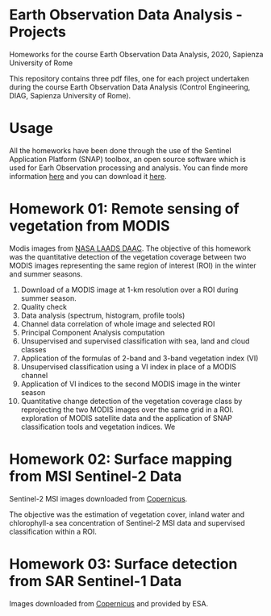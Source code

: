 # Earth Observation Data Analysis - Projects
Homeworks for the course Earth Observation Data Analysis, 2020, Sapienza University of Rome

This repository contains three pdf files, one for each project undertaken during the course Earth Observation Data Analysis (Control Engineering, DIAG, Sapienza University of Rome).

# Usage
All the homeworks have been done through the use of the Sentinel Application Platform (SNAP) toolbox, an open source software which is used for Earh Observation processing and analysis. You can finde more information [here](http://step.esa.int/main/toolboxes/snap/) and you can download it [here](http://step.esa.int/main/download/snap-download/).

# Homework 01: Remote sensing of vegetation from MODIS

Modis images from [NASA LAADS DAAC](https://ladsweb.modaps.eosdis.nasa.gov/search/).
The objective of this homework was the quantitative detection of the vegetation coverage between two MODIS images representing the same region of interest (ROI) in the winter and summer seasons.

1. Download of a MODIS image at 1-km resolution over a ROI during summer season.
  1. Quality check
  2. Data analysis (spectrum, histogram, profile tools)
  3. Channel data correlation of whole image and selected ROI
  4. Principal Component Analysis computation
  5. Unsupervised and supervised classification with sea, land and cloud classes
2. Application of the formulas of 2-band and 3-band vegetation index (VI)
3. Unsupervised classification using a VI index in place of a MODIS channel
4. Application of VI indices to the second MODIS image in the winter season
5. Quantitative change detection of the vegetation coverage class by reprojecting the two MODIS images over the same grid in a ROI.
exploration of MODIS satellite data and the application of SNAP classification tools and vegetation indices. We 

# Homework 02: Surface mapping from MSI Sentinel-2 Data

Sentinel-2 MSI images downloaded from [Copernicus](https://scihub.copernicus.eu/).

The objective was the estimation of vegetation cover, inland water and chlorophyll-a sea concentration of Sentinel-2 MSI data and supervised classification within a ROI.



# Homework 03: Surface detection from SAR Sentinel-1 Data

Images downloaded from [Copernicus](https://scihub.copernicus.eu/) and provided by ESA.
